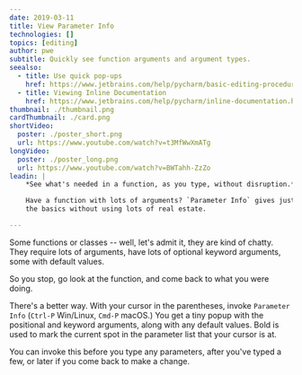 ```yaml
---
date: 2019-03-11
title: View Parameter Info
technologies: []
topics: [editing]
author: pwe
subtitle: Quickly see function arguments and argument types.
seealso:
  - title: Use quick pop-ups
    href: https://www.jetbrains.com/help/pycharm/basic-editing-procedures.html#quick_popups
  - title: Viewing Inline Documentation
    href: https://www.jetbrains.com/help/pycharm/inline-documentation.html
thumbnail: ./thumbnail.png
cardThumbnail: ./card.png
shortVideo:
  poster: ./poster_short.png
  url: https://www.youtube.com/watch?v=t3MfWwXmATg
longVideo:
  poster: ./poster_long.png
  url: https://www.youtube.com/watch?v=BWTahh-ZzZo
leadin: |
    *See what's needed in a function, as you type, without disruption.*    

    Have a function with lots of arguments? `Parameter Info` gives just 
    the basics without using lots of real estate.

---
```


Some functions or classes -- well, let's admit it, they are kind of chatty. 
They require lots of arguments, have lots of optional keyword arguments, 
some with default values.

So you stop, go look at the function, and come back to what you were doing.

There's a better way. With your cursor in the parentheses, invoke 
`Parameter Info` (`Ctrl-P` Win/Linux, `Cmd-P` macOS.) You get a tiny 
popup with the positional and keyword arguments, along with any default 
values. Bold is used to mark the current spot in the parameter list that 
your cursor is at.

You can invoke this before you type any parameters, after you've typed 
a few, or later if you come back to make a change.
